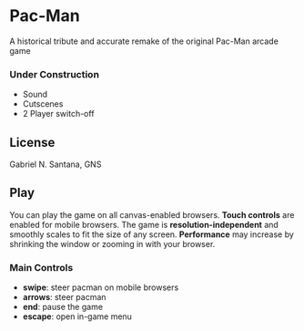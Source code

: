 Pac-Man
=======

A historical tribute and accurate remake of the original Pac-Man arcade game

### Under Construction

- Sound
- Cutscenes
- 2 Player switch-off

License
-------

Gabriel N. Santana, GNS

Play
----

You can play the game on all canvas-enabled browsers.  **Touch controls** are
enabled for mobile browsers.  The game is **resolution-independent** and smoothly scales to
fit the size of any screen.  **Performance** may increase by shrinking the window or zooming in with your browser.

### Main Controls

- **swipe**: steer pacman on mobile browsers
- **arrows**: steer pacman
- **end**: pause the game
- **escape**: open in-game menu

